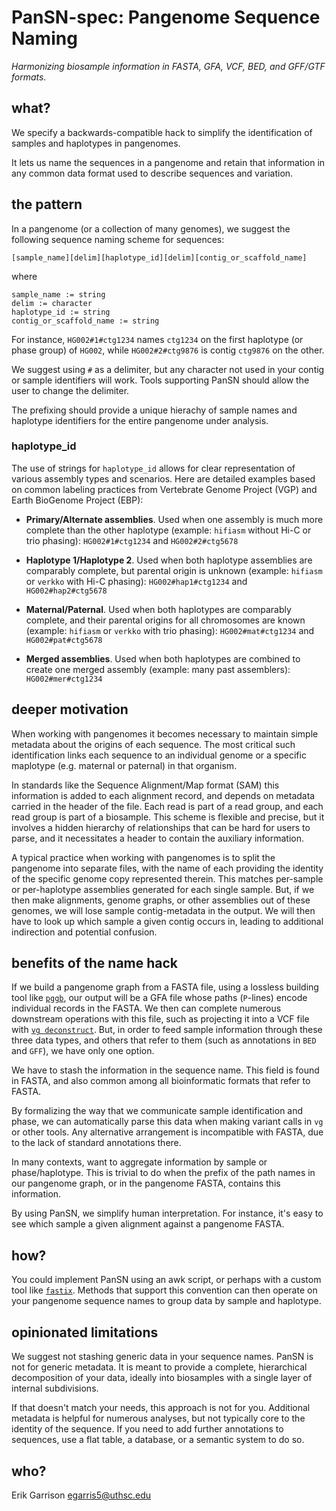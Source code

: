 # PanSN-spec: Pangenome Sequence Naming

*Harmonizing biosample information in FASTA, GFA, VCF, BED, and GFF/GTF formats.*

## what?

We specify a backwards-compatible hack to simplify the identification of samples and haplotypes in pangenomes.

It lets us name the sequences in a pangenome and retain that information in any common data format used to describe sequences and variation.

## the pattern

In a pangenome (or a collection of many genomes), we suggest the following sequence naming scheme for sequences:

```
[sample_name][delim][haplotype_id][delim][contig_or_scaffold_name]
```

where

```
sample_name := string
delim := character
haplotype_id := string
contig_or_scaffold_name := string
```

For instance, `HG002#1#ctg1234` names `ctg1234` on the first haplotype (or phase group) of `HG002`, while `HG002#2#ctg9876` is contig `ctg9876` on the other.

We suggest using `#` as a delimiter, but any character not used in your contig or sample identifiers will work.
Tools supporting PanSN should allow the user to change the delimiter.

The prefixing should provide a unique hierachy of sample names and haplotype identifiers for the entire pangenome under analysis.

### haplotype_id

The use of strings for `haplotype_id` allows for clear representation of various assembly types and scenarios. Here are detailed examples based on common labeling practices from Vertebrate Genome Project (VGP) and Earth BioGenome Project (EBP):

- **Primary/Alternate assemblies**. Used when one assembly is much more complete than the other haplotype (example: `hifiasm` without Hi-C or trio phasing): `HG002#1#ctg1234` and `HG002#2#ctg5678`

- **Haplotype 1/Haplotype 2**. Used when both haplotype assemblies are comparably complete, but parental origin is unknown (example: `hifiasm` or `verkko` with Hi-C phasing): `HG002#hap1#ctg1234` and `HG002#hap2#ctg5678`

- **Maternal/Paternal**. Used when both haplotypes are comparably complete, and their parental origins for all chromosomes are known (example: `hifiasm` or `verkko` with trio phasing): `HG002#mat#ctg1234` and `HG002#pat#ctg5678`

- **Merged assemblies**. Used when both haplotypes are combined to create one merged assembly (example: many past assemblers): `HG002#mer#ctg1234`

## deeper motivation

When working with pangenomes it becomes necessary to maintain simple metadata about the origins of each sequence.
The most critical such identification links each sequence to an individual genome or a specific maplotype (e.g. maternal or paternal) in that organism.

In standards like the Sequence Alignment/Map format (SAM) this information is added to each alignment record, and depends on metadata carried in the header of the file.
Each read is part of a read group, and each read group is part of a biosample.
This scheme is flexible and precise, but it involves a hidden hierarchy of relationships that can be hard for users to parse, and it necessitates a header to contain the auxiliary information.

A typical practice when working with pangenomes is to split the pangenome into separate files, with the name of each providing the identity of the specific genome copy represented therein.
This matches per-sample or per-haplotype assemblies generated for each single sample.
But, if we then make alignments, genome graphs, or other assemblies out of these genomes, we will lose sample contig-metadata in the output.
We will then have to look up which sample a given contig occurs in, leading to additional indirection and potential confusion.

## benefits of the name hack

If we build a pangenome graph from a FASTA file, using a lossless building tool like [`pggb`](https://github.com/pangenome/pggb), our output will be a GFA file whose paths (`P`-lines) encode individual records in the FASTA.
We then can complete numerous downstream operations with this file, such as projecting it into a VCF file with [`vg deconstruct`](https://github.com/vgteam/vg).
But, in order to feed sample information through these three data types, and others that refer to them (such as annotations in `BED` and `GFF`), we have only one option.

We have to stash the information in the sequence name.
This field is found in FASTA, and also common among all bioinformatic formats that refer to FASTA.

By formalizing the way that we communicate sample identification and phase, we can automatically parse this data when making variant calls in `vg` or other tools.
Any alternative arrangement is incompatible with FASTA, due to the lack of standard annotations there.

In many contexts, want to aggregate information by sample or phase/haplotype.
This is trivial to do when the prefix of the path names in our pangenome graph, or in the pangenome FASTA, contains this information.

By using PanSN, we simplify human interpretation.
For instance, it's easy to see which sample a given alignment against a pangenome FASTA.

## how?

You could implement PanSN using an awk script, or perhaps with a custom tool like [`fastix`](https://github.com/ekg/fastix).
Methods that support this convention can then operate on your pangenome sequence names to group data by sample and haplotype.

## opinionated limitations

We suggest not stashing generic data in your sequence names.
PanSN is not for generic metadata.
It is meant to provide a complete, hierarchical decomposition of your data, ideally into biosamples with a single layer of internal subdivisions.

If that doesn't match your needs, this approach is not for you.
Additional metadata is helpful for numerous analyses, but not typically core to the identity of the sequence.
If you need to add further annotations to sequences, use a flat table, a database, or a semantic system to do so.

## who?

Erik Garrison <egarris5@uthsc.edu>
